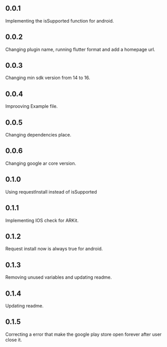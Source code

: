 ## 0.0.1
Implementing the isSupported function for android.
## 0.0.2
Changing plugin name, running flutter format and add a homepage url.
## 0.0.3
Changing min sdk version from 14 to 16.
## 0.0.4
Improoving Example file.
## 0.0.5 
Changing dependencies place.
## 0.0.6
Changing google ar core version.
## 0.1.0
Using requestInstall instead of isSupported
## 0.1.1
Implementing IOS check for ARKit.
## 0.1.2
Request install now is always true for android.
## 0.1.3
Removing unused variables and updating readme.
## 0.1.4
Updating readme.
## 0.1.5
Correcting a error that make the google play store open forever after user close it.